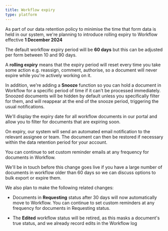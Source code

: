 ```yaml
---
title: Workflow expiry
type: platform
---
```


As part of our data retention policy to minimise the time that form data is held in our system, we're planning to introduce rolling expiry to Workflow effective **1 December 2024**

The default workflow expiry period will be **60 days** but this can be adjusted per form between 10 and 90 days.

A **rolling expiry** means that the expiry period will reset every time you take some action e.g. reassign, comment, authorise, so a document will never expire while you're actively working on it.

In addition, we're adding a **Snooze** function so you can hold a document in Workflow for a specific period of time if it can't be processed immediately. Snoozed documents will be hidden by default unless you specifically filter for them, and will reappear at the end of the snooze period, triggering the usual notifications.

We'll display the expiry date for all workflow documents in our portal and allow you to filter for documents that are expiring soon.

On expiry, our system will send an automated email notification to the relevant assignee or team. The document can then be restored if necessary within the data retention period for your account.

You can continue to set custom reminder emails at any frequency for documents in Workflow.

We'll be in touch before this change goes live if you have a large number of documents in workflow older than 60 days so we can discuss options to bulk export or expire them.

We also plan to make the following related changes:

* Documents in **Requesting** status after 30 days will now automatically move to Workflow. You can continue to set custom reminders at any frequency for documents in Requesting status.

* The **Edited** workflow status will be retired, as this masks a document's true status, and we already record edits in the Workflow log


